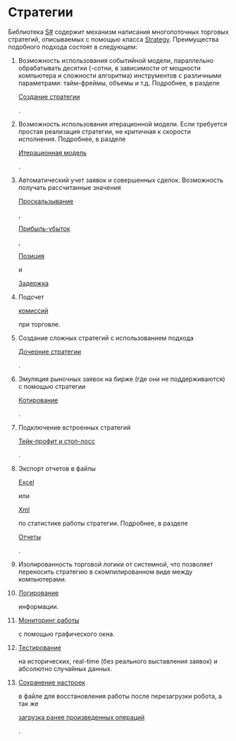 # Cтратегии

Библиотека [S\#](StockSharpAbout.md) содержит механизм написания многопоточных торговых стратегий, описываемых с помощью класса [Strategy](xref:StockSharp.Algo.Strategies.Strategy). Преимущества подобного подхода состоят в следующем:

1. Возможность использования событийной модели, параллельно обрабатывать десятки (\-сотни, в зависимости от мощности компьютера и сложности алгоритма) инструментов с различными параметрами: тайм\-фреймы, объемы и т.д. Подробнее, в разделе 

   [Создание стратегии](StrategyAction.md)

   . 
2. Возможность использования итерационной модели. Если требуется простая реализация стратегии, не критичная к скорости исполнения. Подробнее, в разделе 

   [Итерационная модель](StrategyCreate.md)

   . 
3. Автоматический учет заявок и совершенных сделок. Возможность получать рассчитанные значения 

   [Проскальзывание](Slippage.md)

   , 

   [Прибыль\-убыток](PnL.md)

   , 

   [Позиция](Position.md)

    и 

   [Задержка](Latency.md)
4. Подсчет 

   [комиссий](Commissions.md)

    при торговле. 
5. Создание сложных стратегий с использованием подхода 

   [Дочерние стратегии](StrategyChilds.md)

   . 
6. Эмуляция рыночных заявок на бирже (где они не поддерживаются) с помощью стратегии 

   [Котирование](StrategyQuoting.md)

   . 
7. Подключение встроенных стратегий 

   [Тейк\-профит и стоп\-лосс](StrategyProtective.md)

   . 
8. Экспорт отчетов в файлы 

   [Excel](https://ru.wikipedia.org/wiki/Excel)

    или 

   [Xml](https://ru.wikipedia.org/wiki/Xml)

    по статистике работы стратегии. Подробнее, в разделе 

   [Отчеты](StrategyReports.md)

   . 
9. Изолированность торговой логики от системной, что позволяет переносить стратегию в скомпилированном виде между компьютерами. 
10. [Логирование](Logging.md)

     информации. 
11. [Мониторинг работы](LoggingMonitorWindow.md)

     с помощью графического окна. 
12. [Тестирование](StrategyTesting.md)

     на исторических, real\-time (без реального выставления заявок) и абсолютно случайных данных. 
13. [Сохранение настроек](StrategyStorage.md)

     в файле для восстановления работы после перезагрузки робота, а так же 

    [загрузка ранее произведенных операций](StrategyOrdersLoad.md)

    . 
